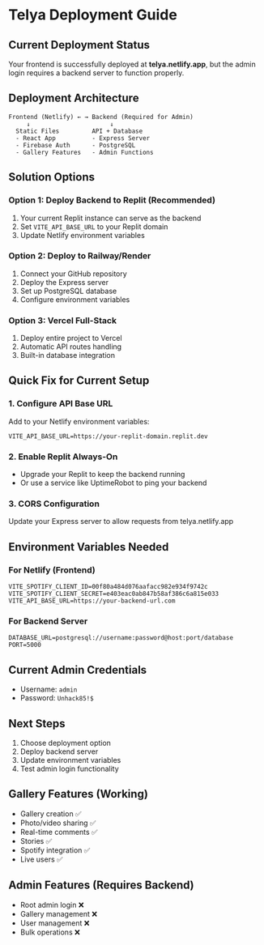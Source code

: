 # Telya Deployment Guide

## Current Deployment Status

Your frontend is successfully deployed at **telya.netlify.app**, but the admin login requires a backend server to function properly.

## Deployment Architecture

```
Frontend (Netlify) ← → Backend (Required for Admin)
     ↓                      ↓
  Static Files         API + Database
  - React App          - Express Server
  - Firebase Auth      - PostgreSQL
  - Gallery Features   - Admin Functions
```

## Solution Options

### Option 1: Deploy Backend to Replit (Recommended)
1. Your current Replit instance can serve as the backend
2. Set `VITE_API_BASE_URL` to your Replit domain
3. Update Netlify environment variables

### Option 2: Deploy to Railway/Render
1. Connect your GitHub repository
2. Deploy the Express server
3. Set up PostgreSQL database
4. Configure environment variables

### Option 3: Vercel Full-Stack
1. Deploy entire project to Vercel
2. Automatic API routes handling
3. Built-in database integration

## Quick Fix for Current Setup

### 1. Configure API Base URL
Add to your Netlify environment variables:
```
VITE_API_BASE_URL=https://your-replit-domain.replit.dev
```

### 2. Enable Replit Always-On
- Upgrade your Replit to keep the backend running
- Or use a service like UptimeRobot to ping your backend

### 3. CORS Configuration
Update your Express server to allow requests from telya.netlify.app

## Environment Variables Needed

### For Netlify (Frontend)
```
VITE_SPOTIFY_CLIENT_ID=00f80a484d076aafacc982e934f9742c
VITE_SPOTIFY_CLIENT_SECRET=e403eac0ab847b58af386c6a815e033
VITE_API_BASE_URL=https://your-backend-url.com
```

### For Backend Server
```
DATABASE_URL=postgresql://username:password@host:port/database
PORT=5000
```

## Current Admin Credentials
- Username: `admin`
- Password: `Unhack85!$`

## Next Steps
1. Choose deployment option
2. Deploy backend server
3. Update environment variables
4. Test admin login functionality

## Gallery Features (Working)
- Gallery creation ✅
- Photo/video sharing ✅
- Real-time comments ✅
- Stories ✅
- Spotify integration ✅
- Live users ✅

## Admin Features (Requires Backend)
- Root admin login ❌
- Gallery management ❌
- User management ❌
- Bulk operations ❌